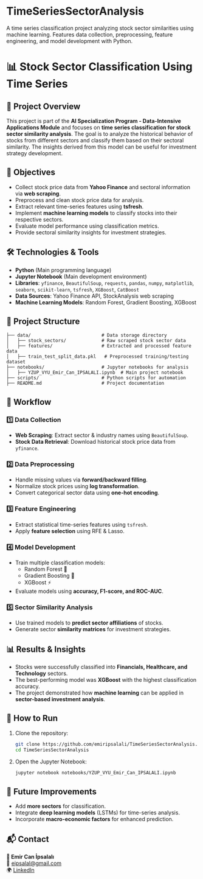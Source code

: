 # TimeSeriesSectorAnalysis
A time series classification project analyzing stock sector similarities using machine learning. Features data collection, preprocessing, feature engineering, and model development with Python.


# 📊 Stock Sector Classification Using Time Series

## 📌 Project Overview
This project is part of the **AI Specialization Program - Data-Intensive Applications Module** and focuses on **time series classification for stock sector similarity analysis**. The goal is to analyze the historical behavior of stocks from different sectors and classify them based on their sectoral similarity. The insights derived from this model can be useful for investment strategy development.

## 🎯 Objectives
- Collect stock price data from **Yahoo Finance** and sectoral information via **web scraping**.
- Preprocess and clean stock price data for analysis.
- Extract relevant time-series features using **tsfresh**.
- Implement **machine learning models** to classify stocks into their respective sectors.
- Evaluate model performance using classification metrics.
- Provide sectoral similarity insights for investment strategies.

## 🛠 Technologies & Tools
- **Python** (Main programming language)
- **Jupyter Notebook** (Main development environment)
- **Libraries**: `yfinance`, `BeautifulSoup`, `requests`, `pandas`, `numpy`, `matplotlib`, `seaborn`, `scikit-learn`, `tsfresh`, `XGBoost`, `CatBoost`
- **Data Sources**: Yahoo Finance API, StockAnalysis web scraping
- **Machine Learning Models**: Random Forest, Gradient Boosting, XGBoost

## 📂 Project Structure
```
├── data/                          # Data storage directory
│   ├── stock_sectors/             # Raw scraped stock sector data
│   ├── features/                  # Extracted and processed feature data
│   ├── train_test_split_data.pkl   # Preprocessed training/testing dataset
├── notebooks/                     # Jupyter notebooks for analysis
│   ├── YZUP_VYU_Emir_Can_IPSALALI.ipynb  # Main project notebook
├── scripts/                       # Python scripts for automation
├── README.md                      # Project documentation
```

## 🔄 Workflow
### 1️⃣ Data Collection
- **Web Scraping**: Extract sector & industry names using `BeautifulSoup`.
- **Stock Data Retrieval**: Download historical stock price data from `yfinance`.

### 2️⃣ Data Preprocessing
- Handle missing values via **forward/backward filling**.
- Normalize stock prices using **log transformation**.
- Convert categorical sector data using **one-hot encoding**.

### 3️⃣ Feature Engineering
- Extract statistical time-series features using `tsfresh`.
- Apply **feature selection** using RFE & Lasso.

### 4️⃣ Model Development
- Train multiple classification models:
  - Random Forest 🌲
  - Gradient Boosting 🚀
  - XGBoost ⚡
- Evaluate models using **accuracy, F1-score, and ROC-AUC**.

### 5️⃣ Sector Similarity Analysis
- Use trained models to **predict sector affiliations** of stocks.
- Generate sector **similarity matrices** for investment strategies.

## 📊 Results & Insights
- Stocks were successfully classified into **Financials, Healthcare, and Technology** sectors.
- The best-performing model was **XGBoost** with the highest classification accuracy.
- The project demonstrated how **machine learning** can be applied in **sector-based investment analysis**.

## 🚀 How to Run
1. Clone the repository:
   ```bash
   git clone https://github.com/emiripsalali/TimeSeriesSectorAnalysis.git
   cd TimeSeriesSectorAnalysis
   ```
2. Open the Jupyter Notebook:
   ```bash
   jupyter notebook notebooks/YZUP_VYU_Emir_Can_IPSALALI.ipynb
   ```

## 📌 Future Improvements
- Add **more sectors** for classification.
- Integrate **deep learning models** (LSTMs) for time-series analysis.
- Incorporate **macro-economic factors** for enhanced prediction.

## 📬 Contact
**👤 Emir Can İpsalalı**  
📧 eipsalal@gmail.com  
🌍 [LinkedIn](https://www.linkedin.com/in/emircanipsalali/)
